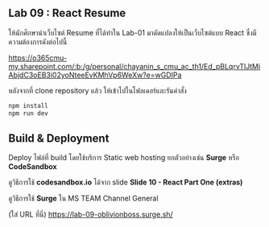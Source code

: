 ## Lab 09 : React Resume

ให้นักศึกษานำเว็บไซต์ Resume ที่ได้ทำใน Lab-01 มาดัดแปลงให้เป็นเว็บไซต์แบบ React ซึ่งมีความต้องการดังต่อไปนี้

https://o365cmu-my.sharepoint.com/:b:/g/personal/chayanin_s_cmu_ac_th1/Ed_pBLqrvTlJtMiAbjdC3oEB3i02yoNteeEvKMhVp6WeXw?e=wGDIPa

หลังจากที่ clone repository แล้ว ให้เข้าไปในโฟลเดอร์และรันคำสั่ง

```bash
npm install
npm run dev
```

## Build & Deployment

Deploy ไฟล์ที่ build โดยใช้บริการ Static web hosting ยกตัวอย่างเช่น **Surge** หรือ **CodeSandbox**

ดูวิธีการใช้ **codesandbox.io** ได้จาก slide **Slide 10 - React Part One (extras)**

ดูวิธีการใช้ **Surge** ใน MS TEAM Channel General

(ใส่ URL ที่นี่)
https://lab-09-oblivionboss.surge.sh/
